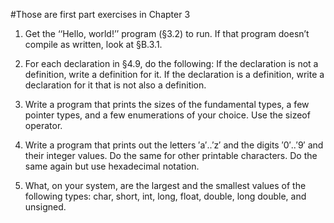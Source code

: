 #Those are first part exercises in Chapter 3

1.  Get the ‘‘Hello, world!’’ program (§3.2) to run. If that program doesn’t compile as written, look at §B.3.1.

2.  For each declaration in §4.9, do the following: If the declaration is not a definition, write a definition for it. If the declaration is a definition, write a declaration for it that is not also a definition.

3.  Write a program that prints the sizes of the fundamental types, a few pointer types, and a few enumerations of your choice. Use the sizeof operator.

4.  Write a program that prints out the letters ′a′..′z′ and the digits ′0′..′9′ and their integer values. Do the same for other printable characters. Do the same again but use hexadecimal notation.

5.  What, on your system, are the largest and the smallest values of the following types: char, short, int, long, float, double, long double, and unsigned.
